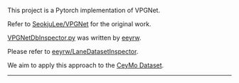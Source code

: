 This project is a Pytorch implementation of VPGNet.

Refer to [SeokjuLee/VPGNet](https://github.com/SeokjuLee/VPGNet) for the original work.

[VPGNetDbInspector.py](https://github.com/JunhoChoi-Unist/Road-Mark-Detection/blob/master/VPGNetDbInspector.py) was written by [eeyrw](https://github.com/eeyrw).

Please refer to [eeyrw/LaneDatasetInspector](https://github.com/eeyrw/LaneDatasetInspector).

We aim to apply this approach to the [CeyMo Dataset](https://github.com/oshadajay/CeyMo).

---

